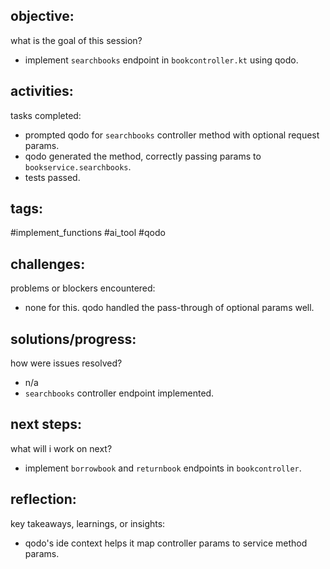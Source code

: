 ## objective:
what is the goal of this session?
- implement `searchbooks` endpoint in `bookcontroller.kt` using qodo.

## activities:
tasks completed:
- prompted qodo for `searchbooks` controller method with optional request params.
- qodo generated the method, correctly passing params to `bookservice.searchbooks`.
- tests passed.

## tags:
 #implement_functions #ai_tool #qodo

## challenges:
problems or blockers encountered: 
- none for this. qodo handled the pass-through of optional params well.

## solutions/progress:
how were issues resolved?
- n/a
- `searchbooks` controller endpoint implemented.

## next steps:
what will i work on next?
- implement `borrowbook` and `returnbook` endpoints in `bookcontroller`.

## reflection:
key takeaways, learnings, or insights:
- qodo's ide context helps it map controller params to service method params.
